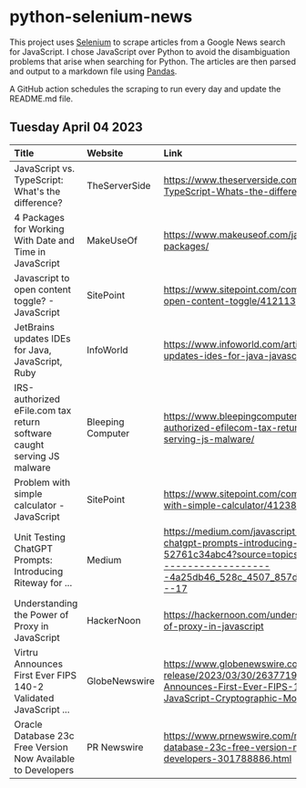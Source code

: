# python-selenium-news

This project uses [Selenium](https://www.seleniumhq.org/) to scrape articles from a Google News search for JavaScript.
I chose JavaScript over Python to avoid the disambiguation problems that arise when searching for Python.
The articles are then parsed and output to a markdown file using [Pandas](https://pandas.pydata.org/).

A GitHub action schedules the scraping to run every day and update the README.md file.

## Tuesday April 04 2023


| Title                                                                  | Website           | Link                                                                                                                                                                                                           |
|:-----------------------------------------------------------------------|:------------------|:---------------------------------------------------------------------------------------------------------------------------------------------------------------------------------------------------------------|
| JavaScript vs. TypeScript: What's the difference?                      | TheServerSide     | https://www.theserverside.com/tip/JavaScript-vs-TypeScript-Whats-the-difference                                                                                                                                |
| 4 Packages for Working With Date and Time in JavaScript                | MakeUseOf         | https://www.makeuseof.com/javascript-date-time-packages/                                                                                                                                                       |
| Javascript to open content toggle? - JavaScript                        | SitePoint         | https://www.sitepoint.com/community/t/javascript-to-open-content-toggle/412113                                                                                                                                 |
| JetBrains updates IDEs for Java, JavaScript, Ruby                      | InfoWorld         | https://www.infoworld.com/article/3692291/jetbrains-updates-ides-for-java-javascript-ruby.html                                                                                                                 |
| IRS-authorized eFile.com tax return software caught serving JS malware | Bleeping Computer | https://www.bleepingcomputer.com/news/security/irs-authorized-efilecom-tax-return-software-caught-serving-js-malware/                                                                                          |
| Problem with simple calculator - JavaScript                            | SitePoint         | https://www.sitepoint.com/community/t/problem-with-simple-calculator/412388/                                                                                                                                   |
| Unit Testing ChatGPT Prompts: Introducing Riteway for ...              | Medium            | https://medium.com/javascript-scene/unit-testing-chatgpt-prompts-introducing-riteway-for-sudolang-52761c34abc4?source=topics_v2---------11-84--------------------4a25db46_528c_4507_857d_3f7b60ca13d4-------17 |
| Understanding the Power of Proxy in JavaScript                         | HackerNoon        | https://hackernoon.com/understanding-the-power-of-proxy-in-javascript                                                                                                                                          |
| Virtru Announces First Ever FIPS 140-2 Validated JavaScript ...        | GlobeNewswire     | https://www.globenewswire.com/news-release/2023/03/30/2637719/0/en/Virtru-Announces-First-Ever-FIPS-140-2-Validated-JavaScript-Cryptographic-Module.html                                                       |
| Oracle Database 23c Free Version Now Available to Developers           | PR Newswire       | https://www.prnewswire.com/news-releases/oracle-database-23c-free-version-now-available-to-developers-301788886.html                                                                                           |